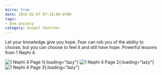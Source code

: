 ```yaml
---
micro: true
date: 2019-02-07 07:18:00-0700
tags:
- bom anxiety
category: Gospel Sketcher
---
```


Let your knowledge give you hope. Fear can rob you of the ability to choose, but you can choose to feel it and still have hope. Powerful lessons from 1 Nephi 4.

![1 Nephi 4 Page 1](https://media.bennorris.org/images/gospelsketcher/uploads/2019/fc2180f480.jpg){:loading="lazy"} ![1 Nephi 4 Page 2](https://media.bennorris.org/images/gospelsketcher/uploads/2019/73aa8f69ed.jpg){:loading="lazy"} ![1 Nephi 4 Page 3](https://media.bennorris.org/images/gospelsketcher/uploads/2019/b47bfa4278.jpg){:loading="lazy"}
